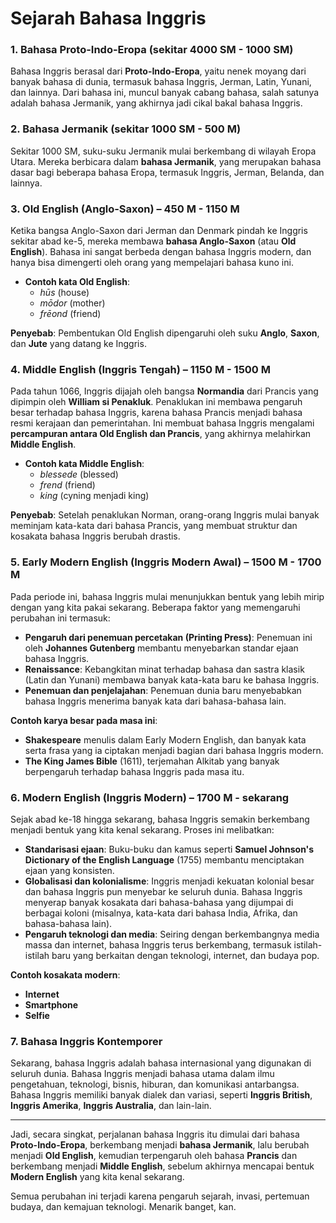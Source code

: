 # Sejarah Bahasa Inggris

### 1. **Bahasa Proto-Indo-Eropa (sekitar 4000 SM - 1000 SM)**
Bahasa Inggris berasal dari **Proto-Indo-Eropa**, yaitu nenek moyang dari banyak bahasa di dunia, termasuk bahasa Inggris, Jerman, Latin, Yunani, dan lainnya. Dari bahasa ini, muncul banyak cabang bahasa, salah satunya adalah bahasa Jermanik, yang akhirnya jadi cikal bakal bahasa Inggris.

### 2. **Bahasa Jermanik (sekitar 1000 SM - 500 M)**
Sekitar 1000 SM, suku-suku Jermanik mulai berkembang di wilayah Eropa Utara. Mereka berbicara dalam **bahasa Jermanik**, yang merupakan bahasa dasar bagi beberapa bahasa Eropa, termasuk Inggris, Jerman, Belanda, dan lainnya.

### 3. **Old English (Anglo-Saxon) – 450 M - 1150 M**
Ketika bangsa Anglo-Saxon dari Jerman dan Denmark pindah ke Inggris sekitar abad ke-5, mereka membawa **bahasa Anglo-Saxon** (atau **Old English**). Bahasa ini sangat berbeda dengan bahasa Inggris modern, dan hanya bisa dimengerti oleh orang yang mempelajari bahasa kuno ini.

- **Contoh kata Old English**:  
  - *hūs* (house)  
  - *mōdor* (mother)  
  - *frēond* (friend)  

**Penyebab**: Pembentukan Old English dipengaruhi oleh suku **Anglo**, **Saxon**, dan **Jute** yang datang ke Inggris.

### 4. **Middle English (Inggris Tengah) – 1150 M - 1500 M**
Pada tahun 1066, Inggris dijajah oleh bangsa **Normandia** dari Prancis yang dipimpin oleh **William si Penakluk**. Penaklukan ini membawa pengaruh besar terhadap bahasa Inggris, karena bahasa Prancis menjadi bahasa resmi kerajaan dan pemerintahan. Ini membuat bahasa Inggris mengalami **percampuran antara Old English dan Prancis**, yang akhirnya melahirkan **Middle English**.

- **Contoh kata Middle English**:  
  - *blessede* (blessed)  
  - *frend* (friend)  
  - *king* (cyning menjadi king)  

**Penyebab**: Setelah penaklukan Norman, orang-orang Inggris mulai banyak meminjam kata-kata dari bahasa Prancis, yang membuat struktur dan kosakata bahasa Inggris berubah drastis.

### 5. **Early Modern English (Inggris Modern Awal) – 1500 M - 1700 M**
Pada periode ini, bahasa Inggris mulai menunjukkan bentuk yang lebih mirip dengan yang kita pakai sekarang. Beberapa faktor yang memengaruhi perubahan ini termasuk:

- **Pengaruh dari penemuan percetakan (Printing Press)**: Penemuan ini oleh **Johannes Gutenberg** membantu menyebarkan standar ejaan bahasa Inggris.
- **Renaissance**: Kebangkitan minat terhadap bahasa dan sastra klasik (Latin dan Yunani) membawa banyak kata-kata baru ke bahasa Inggris.
- **Penemuan dan penjelajahan**: Penemuan dunia baru menyebabkan bahasa Inggris menerima banyak kata dari bahasa-bahasa lain.

**Contoh karya besar pada masa ini**:  
- **Shakespeare** menulis dalam Early Modern English, dan banyak kata serta frasa yang ia ciptakan menjadi bagian dari bahasa Inggris modern.
- **The King James Bible** (1611), terjemahan Alkitab yang banyak berpengaruh terhadap bahasa Inggris pada masa itu.

### 6. **Modern English (Inggris Modern) – 1700 M - sekarang**
Sejak abad ke-18 hingga sekarang, bahasa Inggris semakin berkembang menjadi bentuk yang kita kenal sekarang. Proses ini melibatkan:

- **Standarisasi ejaan**: Buku-buku dan kamus seperti **Samuel Johnson's Dictionary of the English Language** (1755) membantu menciptakan ejaan yang konsisten.
- **Globalisasi dan kolonialisme**: Inggris menjadi kekuatan kolonial besar dan bahasa Inggris pun menyebar ke seluruh dunia. Bahasa Inggris menyerap banyak kosakata dari bahasa-bahasa yang dijumpai di berbagai koloni (misalnya, kata-kata dari bahasa India, Afrika, dan bahasa-bahasa lain).
- **Pengaruh teknologi dan media**: Seiring dengan berkembangnya media massa dan internet, bahasa Inggris terus berkembang, termasuk istilah-istilah baru yang berkaitan dengan teknologi, internet, dan budaya pop.

**Contoh kosakata modern**:  
- **Internet**  
- **Smartphone**  
- **Selfie**

### 7. **Bahasa Inggris Kontemporer**
Sekarang, bahasa Inggris adalah bahasa internasional yang digunakan di seluruh dunia. Bahasa Inggris menjadi bahasa utama dalam ilmu pengetahuan, teknologi, bisnis, hiburan, dan komunikasi antarbangsa. Bahasa Inggris memiliki banyak dialek dan variasi, seperti **Inggris British**, **Inggris Amerika**, **Inggris Australia**, dan lain-lain.

---

Jadi, secara singkat, perjalanan bahasa Inggris itu dimulai dari bahasa **Proto-Indo-Eropa**, berkembang menjadi **bahasa Jermanik**, lalu berubah menjadi **Old English**, kemudian terpengaruh oleh bahasa **Prancis** dan berkembang menjadi **Middle English**, sebelum akhirnya mencapai bentuk **Modern English** yang kita kenal sekarang.

Semua perubahan ini terjadi karena pengaruh sejarah, invasi, pertemuan budaya, dan kemajuan teknologi. Menarik banget, kan.
